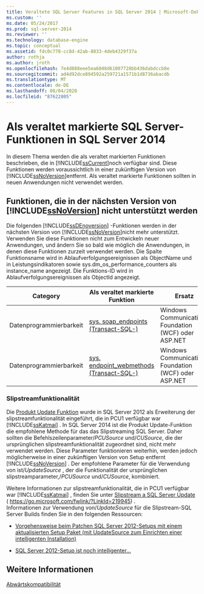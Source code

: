```yaml
---
title: Veraltete SQL Server Features in SQL Server 2014 | Microsoft-Dokumentation
ms.custom: ''
ms.date: 05/24/2017
ms.prod: sql-server-2014
ms.reviewer: ''
ms.technology: database-engine
ms.topic: conceptual
ms.assetid: fdc0c778-cc8d-42ab-8833-4deb4329f37a
author: rothja
ms.author: jroth
ms.openlocfilehash: 7e4d888eee5ea6048d61007728bb436dabdccb8e
ms.sourcegitcommit: ad4d92dce894592a259721a1571b1d8736abacdb
ms.translationtype: MT
ms.contentlocale: de-DE
ms.lasthandoff: 08/04/2020
ms.locfileid: "87622805"
---
```

# <a name="deprecated-sql-server-features-in-sql-server-2014"></a>Als veraltet markierte SQL Server-Funktionen in SQL Server 2014
  In diesem Thema werden die als veraltet markierten Funktionen beschrieben, die in [!INCLUDE[ssCurrent](../includes/sscurrent-md.md)]noch verfügbar sind. Diese Funktionen werden voraussichtlich in einer zukünftigen Version von [!INCLUDE[ssNoVersion](../includes/ssnoversion-md.md)]entfernt. Als veraltet markierte Funktionen sollten in neuen Anwendungen nicht verwendet werden.  
  
## <a name="features-not-supported-in-the-next-version-of-ssnoversion"></a>Funktionen, die in der nächsten Version von [!INCLUDE[ssNoVersion](../includes/ssnoversion-md.md)] nicht unterstützt werden  
 Die folgenden [!INCLUDE[ssDEnoversion](../includes/ssdenoversion-md.md)] -Funktionen werden in der nächsten Version von [!INCLUDE[ssNoVersion](../includes/ssnoversion-md.md)]nicht mehr unterstützt. Verwenden Sie diese Funktionen nicht zum Entwickeln neuer Anwendungen, und ändern Sie so bald wie möglich die Anwendungen, in denen diese Funktionen zurzeit verwendet werden. Die Spalte Funktionsname wird in Ablaufverfolgungsereignissen als ObjectName und in Leistungsindikatoren sowie sys.dm_os_performance_counters als instance_name angezeigt. Die Funktions-ID wird in Ablaufverfolgungsereignissen als ObjectId angezeigt.  
  
|Category|Als veraltet markierte Funktion|Ersatz|Feature name|Feature ID|  
|--------------|------------------------|-----------------|------------------|----------------|  
|Datenprogrammierbarkeit|[sys. soap_endpoints &#40;Transact-SQL-&#41;](/sql/relational-databases/system-catalog-views/sys-soap-endpoints-transact-sql)|Windows Communications Foundation (WCF) oder ASP.NET|Systemeigene XML-Webdienste|22|  
|Datenprogrammierbarkeit|[sys. endpoint_webmethods &#40;Transact-SQL-&#41;](/sql/relational-databases/system-catalog-views/sys-endpoint-webmethods-transact-sql)|Windows Communications Foundation (WCF) oder ASP.NET|Systemeigene XML-Webdienste|23|  
  
### <a name="slipstream-functionality"></a>Slipstreamfunktionalität  
 Die [Produkt Update Funktion](/previous-versions/sql/sql-server-2012/hh231670(v=sql.110)?redirectedfrom=MSDN) wurde in SQL Server 2012 als Erweiterung der slipstreamfunktionalität eingeführt, die in PCU1 verfügbar war [!INCLUDE[ssKatmai](../includes/sskatmai-md.md)] . In SQL Server 2014 ist die Produkt Update-Funktion die empfohlene Methode für das das Slipstreaming SQL Server. Daher sollten die Befehlszeilenparameter/*PCUSource* und/*CUSource*, die der ursprünglichen slipstreamfunktionalität zugeordnet sind, nicht mehr verwendet werden. Diese Parameter funktionieren weiterhin, werden jedoch möglicherweise in einer zukünftigen Version von Setup entfernt [!INCLUDE[ssNoVersion](../includes/ssnoversion-md.md)] . Der empfohlene Parameter für die Verwendung von ist/*UpdateSource* , der die Funktionalität der ursprünglichen slipstreamparameter,/*PCUSource* und/*CUSource*, kombiniert.  
  
 Weitere Informationen zur slipstreamfunktionalität, die in PCU1 verfügbar war [!INCLUDE[ssKatmai](../includes/sskatmai-md.md)] , finden Sie unter [Slipstream a SQL Server Update](https://go.microsoft.com/fwlink/?LinkId=219945) ( https://go.microsoft.com/fwlink/?LinkId=219945) .  
 Informationen zur Verwendung von/*UpdateSource* für die Slipstream-SQL Server Builds finden Sie in den folgenden Ressourcen:
 
 - [Vorgehensweise beim Patchen SQL Server 2012-Setups mit einem aktualisierten Setup Paket (mit UpdateSource zum Einrichten einer intelligenten Installation)](https://blogs.msdn.microsoft.com/jason_howell/2012/08/28/how-to-patch-sql-server-2012-setup-with-an-updated-setup-package-using-updatesource-to-get-a-smart-setup/)
 
 - [SQL Server 2012-Setup ist noch intelligenter...](https://techcommunity.microsoft.com/t5/SQL-Server-Support/SQL-Server-2012-Setup-just-got-smarter-8230/ba-p/317440)
 
## <a name="see-also"></a>Weitere Informationen  
 [Abwärtskompatibilität](../../2014/getting-started/backward-compatibility.md)  
  
  
